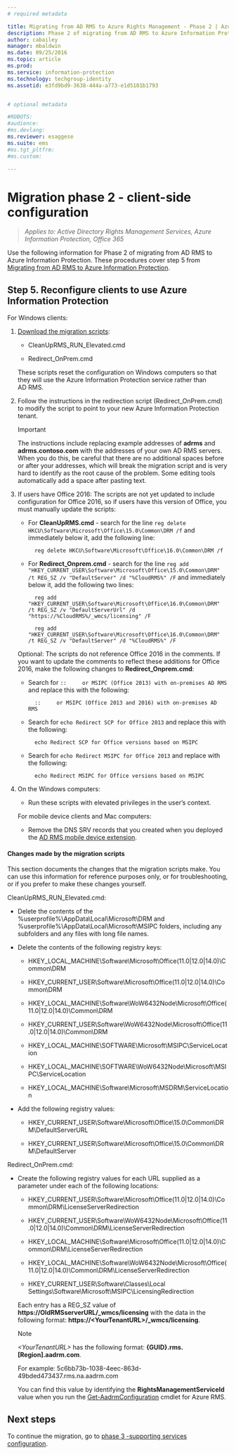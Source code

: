 ```yaml
---
# required metadata

title: Migrating from AD RMS to Azure Rights Management - Phase 2 | Azure Information Protection
description: Phase 2 of migrating from AD RMS to Azure Information Protection, covering step 5 from Migrating from AD RMS to Azure Information Protection.
author: cabailey
manager: mbaldwin
ms.date: 09/25/2016
ms.topic: article
ms.prod:
ms.service: information-protection
ms.technology: techgroup-identity
ms.assetid: e3fd9bd9-3638-444a-a773-e1d5101b1793


# optional metadata

#ROBOTS:
#audience:
#ms.devlang:
ms.reviewer: esaggese
ms.suite: ems
#ms.tgt_pltfrm:
#ms.custom:

---
```

# Migration phase 2 - client-side configuration

>*Applies to: Active Directory Rights Management Services, Azure Information Protection, Office 365*

Use the following information for Phase 2 of migrating from AD RMS to Azure Information Protection. These procedures cover step 5 from [Migrating from AD RMS to Azure Information Protection](migrate-from-ad-rms-to-azure-rms.md).


## Step 5. Reconfigure clients to use Azure Information Protection
For Windows clients:

1.  [Download the migration scripts](https://go.microsoft.com/fwlink/?LinkId=524619):

    -   CleanUpRMS_RUN_Elevated.cmd

    -   Redirect_OnPrem.cmd

    These scripts reset the configuration on Windows computers so that they will use the Azure Information Protection service rather than AD RMS.

2.  Follow the instructions in the redirection script (Redirect_OnPrem.cmd) to modify the script to point to your new Azure Information Protection tenant.

    > [!IMPORTANT]
    > The instructions include replacing example addresses of **adrms** and **adrms.contoso.com** with the addresses of your own AD RMS servers. When you do this, be careful that there are no additional spaces before or after your addresses, which will break the migration script and is very hard to identify as the root cause of the problem. Some editing tools automatically add a space after pasting text.

3. If users have Office 2016: The scripts are not yet updated to include configuration for Office 2016, so if users have this version of Office, you must manually update the scripts:

	- For **CleanUpRMS.cmd** - search for the line `reg delete HKCU\Software\Microsoft\Office\15.0\Common\DRM /f` and immediately below it, add the following line:

			reg delete HKCU\Software\Microsoft\Office\16.0\Common\DRM /f

	- For **Redirect_Onprem.cmd** - search for the line `reg add "HKEY_CURRENT_USER\Software\Microsoft\Office\15.0\Common\DRM" /t REG_SZ /v "DefaultServer" /d "%CloudRMS%" /F` and immediately below it, add the following two lines:

			reg add "HKEY_CURRENT_USER\Software\Microsoft\Office\16.0\Common\DRM" /t REG_SZ /v "DefaultServerUrl" /d "https://%CloudRMS%/_wmcs/licensing" /F 

			reg add "HKEY_CURRENT_USER\Software\Microsoft\Office\16.0\Common\DRM" /t REG_SZ /v "DefaultServer" /d "%CloudRMS%" /F

	Optional: The scripts do not reference Office 2016 in the comments. If you want to update the comments to reflect these additions for Office 2016, make the following changes to **Redirect_Onprem.cmd**:

	- Search for `::     or MSIPC (Office 2013) with on-premises AD RMS` and replace this with the following:
	
			::     or MSIPC (Office 2013 and 2016) with on-premises AD RMS

	- Search for `echo Redirect SCP for Office 2013` and replace this with the following:
	
			echo Redirect SCP for Office versions based on MSIPC

	- Search for `echo Redirect MSIPC for Office 2013` and replace with the following:
	
			echo Redirect MSIPC for Office versions based on MSIPC

4.  On the Windows computers:

	- Run these scripts with elevated privileges in the user’s context.

    For mobile device clients and Mac computers:

    -  Remove the DNS SRV records that you created when you deployed the [AD RMS mobile device extension](http://technet.microsoft.com/library/dn673574.aspx).

#### Changes made by the migration scripts
This section documents the changes that the migration scripts make. You can use this information for reference purposes only, or for troubleshooting, or if you prefer to make these changes yourself.

CleanUpRMS_RUN_Elevated.cmd:

-   Delete the contents of the %userprofile%\AppData\Local\Microsoft\DRM and %userprofile%\AppData\Local\Microsoft\MSIPC folders, including any subfolders and any files with long file names.

-   Delete the contents of the following registry keys:

    -   HKEY_LOCAL_MACHINE\Software\Microsoft\Office\(11.0|12.0|14.0)\Common\DRM

    -   HKEY_CURRENT_USER\Software\Microsoft\Office\(11.0|12.0|14.0)\Common\DRM

    -   HKEY_LOCAL_MACHINE\Software\WoW6432Node\Microsoft\Office\(11.0|12.0|14.0)\Common\DRM

    -   HKEY_CURRENT_USER\Software\WoW6432Node\Microsoft\Office\(11.0|12.0|14.0)\Common\DRM

    -   HKEY_LOCAL_MACHINE\SOFTWARE\Microsoft\MSIPC\ServiceLocation

    -   HKEY_LOCAL_MACHINE\SOFTWARE\WoW6432Node\Microsoft\MSIPC\ServiceLocation

    -   HKEY_LOCAL_MACHINE\Software\Microsoft\MSDRM\ServiceLocation

-   Add the following registry values:

    -   HKEY_CURRENT_USER\Software\Microsoft\Office\15.0\Common\DRM\DefaultServerURL

    -   HKEY_CURRENT_USER\Software\Microsoft\Office\15.0\Common\DRM\DefaultServer

Redirect_OnPrem.cmd:

-   Create the following registry values for each URL supplied as a parameter under each of the following locations:

    -   HKEY_CURRENT_USER\Software\Microsoft\Office\(11.0|12.0|14.0)\Common\DRM\LicenseServerRedirection

    -   HKEY_CURRENT_USER\Software\WoW6432Node\Microsoft\Office\(11.0|12.0|14.0)\Common\DRM\LicenseServerRedirection

    -   HKEY_LOCAL_MACHINE\Software\Microsoft\Office\(11.0|12.0|14.0)\Common\DRM\LicenseServerRedirection

    -   HKEY_LOCAL_MACHINE\Software\WoW6432Node\Microsoft\Office\(11.0|12.0|14.0)\Common\DRM\LicenseServerRedirection

    -   HKEY_CURRENT_USER\Software\Classes\Local Settings\Software\Microsoft\MSIPC\LicensingRedirection

    Each entry has a REG_SZ value of **https://OldRMSserverURL/_wmcs/licensing** with the data in the following format: **https://&lt;YourTenantURL&gt;/_wmcs/licensing**.

    > [!NOTE]
    > *&lt;YourTenantURL&gt;* has the following format: **{GUID}.rms.[Region].aadrm.com**.
    > 
    > For example:  5c6bb73b-1038-4eec-863d-49bded473437.rms.na.aadrm.com
    > 
    > You can find this value by identifying the **RightsManagementServiceId** value when you run the [Get-AadrmConfiguration](http://msdn.microsoft.com/library/windowsazure/dn629410.aspx) cmdlet for Azure RMS.


## Next steps
To continue the migration, go to [phase 3 -supporting services configuration](migrate-from-ad-rms-phase3.md).
